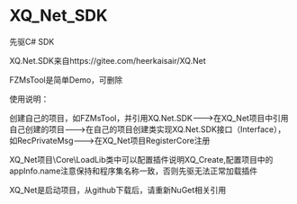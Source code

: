 # XQ_Net_SDK
先驱C# SDK

XQ.Net.SDK来自https://gitee.com/heerkaisair/XQ.Net

FZMsTool是简单Demo，可删除

使用说明：

   创建自己的项目，如FZMsTool，并引用XQ.Net.SDK--->在XQ_Net项目中引用自己创建的项目--->在自己的项目创建类实现XQ.Net.SDK接口（Interface），如RecPrivateMsg--->在XQ_Net项目RegisterCore注册

XQ_Net项目\Core\LoadLib类中可以配置插件说明XQ_Create,配置项目中的appInfo.name注意保持和程序集名称一致，否则先驱无法正常加载插件

  XQ_Net是启动项目，从github下载后，请重新NuGet相关引用



